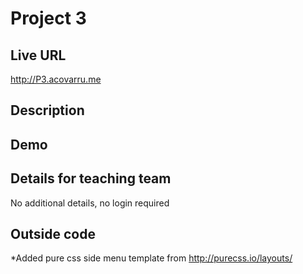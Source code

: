 # Project 3

## Live URL
<http://P3.acovarru.me>

## Description




## Demo


## Details for teaching team
No additional details, no login required



## Outside code
*Added pure css side menu template from http://purecss.io/layouts/ 

